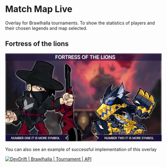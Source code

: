 # Match Map Live

Overlay for Brawlhalla tournaments. To show the statistics of players and their chosen legends and map selected.

## Fortress of the lions

<img alt="brawlhalla" src="fortress-of-the-lions-map.png" width="900"/>

You can also see an example of successful implementation of this overlay

[<img alt="DevDrift | Brawlhalla | Tournament | API" src="https://static-cdn.jtvnw.net/cf_vods/d2nvs31859zcd8/d023d924822d7c0b5bdf_834283860_1799520848_ad7455cc-1b3c-46ac-a379-a88a5a8d3528/thumb/index-0000000000-640x360.jpg" width="900"/>](https://www.twitch.tv/videos/1799520848 "DevDrift | Brawlhalla | Tournament | API")
